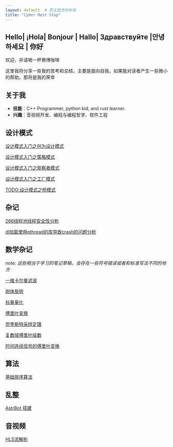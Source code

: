 ```yaml
---
layout: default  # 若主题支持布局
title: "​Cyber ​Rest Stop​"
---
```


## Hello| ¡Hola| Bonjour | Hallo| Здравствуйте |안녕하세요 | 你好
欢迎，并请喝一杯赛博咖啡

这里我将分享一些我的思考和总结，主要是面向自我，如果能对读者产生一些微小的帮助，那将是我的荣幸

## 关于我
- **技能**：C++ Programmer, python kid, and rust learner.
- **兴趣**：音视频开发、编程与编程哲学、软件工程



## 设计模式

[设计模式入门之何为设计模式](design_pattern/template.md)

[设计模式入门之策略模式](design_pattern/strategy.md)

[设计模式入门之观察者模式](design_pattern/observer.md)

[设计模式入门之工厂模式](design_pattern/factory.md)

[TODO:设计模式之桥模式]()

## 杂记

[266线程池线程安全性分析](misc/266线程池线程安全性分析.md)

[dl加载使用pthread的库导致crash的问题分析](gdb/动态记载library缺少pthread符号.md)

## 数学杂记

*note: 这些相当于学习的笔记草稿，会存在一些符号错误或者和标准写法不同的地方*

[一维卡尔曼滤波](https://github.com/feiyangyy/feiyangyy.github.io/blob/main/files/kalman.pdf)

[刚体旋转]((https://github.com/feiyangyy/feiyangyy.github.io/blob/main/files/rotation.pdf))

[标量量化](files/标量量化.md)

[傅里叶变换](signals/傅里叶变换.md)

[奈奎斯特采样定理](signals/奈奎斯特采样定理.md)

[复数域傅里叶级数](signals/复数域傅里叶级数.md)

[时间连续信号的傅里叶变换](signals/复数域傅里叶级数.md)



## 算法
[基础排序算法](algorithm/基础排序算法.md)

## 乱整
[AstrBot 搭建](screwing/AstrBot搭建教程.md)


## 音视频

[HLS流解析](av/HLS流详解.md)

